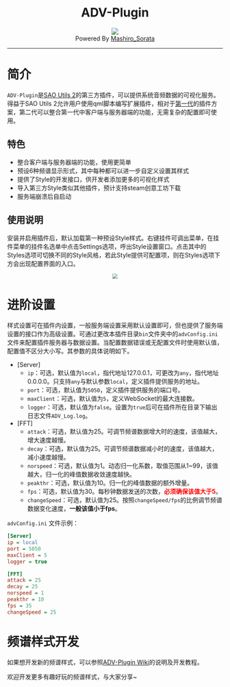 <div align="center"><h1>ADV-Plugin</h1></div>
<div align="center"><img src="https://p.qlogo.cn/zc_icon/0/0afa95dfc4850ec9539eb0800b61a15016277179577515/0.png"></div>
<div align="center">Powered By <a href="http://mashiros.top">Mashiro_Sorata</a></div>

---

# 简介

`ADV-Plugin`是[SAO Utils 2](http://sao.gpbeta.com/)的第三方插件，可以提供系统音频数据的可视化服务。
得益于SAO Utils 2允许用户使用qml脚本编写扩展插件，相对于[第一代](https://github.com/Mashiro-Sorata/AudioDVServer-Plugin)的插件方案，第二代可以整合第一代中客户端与服务器端的功能，无需复杂的配置即可使用。

## 特色
* 整合客户端与服务器端的功能，使用更简单
* 预设6种频谱显示形式，其中每种都可以进一步自定义设置其样式
* 提供了Style的开发接口，供开发者添加更多的可视化样式
* 导入第三方Style类似其他插件，预计支持steam创意工坊下载
* 服务端崩溃后自启动

## 使用说明

安装并启用插件后，默认加载第一种预设Style样式。右键挂件可调出菜单，在挂件菜单的挂件名选单中点击Settings选项，呼出Style设置窗口。点击其中的Styles选项可切换不同的Style风格，若此Style提供可配置项，则在Styles选项下方会出现配置界面的入口。

<div align="center"><img src="https://s3.bmp.ovh/imgs/2022/04/29/c666df5a88a7ab9a.png" style="zoom:80%;" /></div>

# 进阶设置

样式设置可在插件内设置，一般服务端设置采用默认设置即可，但也提供了服务端设置的接口作为高级设置。可通过更改本插件目录`bin`文件夹中的`advConfig.ini`文件来配置插件服务器与数据设置。当配置数据错误或无配置文件时使用默认值，配置值不区分大小写。其参数的具体说明如下。

- [Server]
  - `ip`：可选，默认值为`local`，指代地址127.0.0.1，可更改为`any`，指代地址0.0.0.0。只支持`any`与默认参数`local`，定义插件提供服务的地址。
  - `port`：可选，默认值为`5050`，定义插件提供服务的端口号。
  - `maxClient`：可选，默认值为`5`，定义WebSocket的最大连接数。
  - `logger`：可选，默认值为`false`。设置为`true`后可在插件所在目录下输出日志文件`ADV_Log.log`。
- [FFT]
  - `attack`：可选，默认值为25。可调节频谱数据增大时的速度，该值越大，增大速度越慢。
  - `decay`：可选，默认值为25。可调节频谱数据减小时的速度，该值越大，减小速度越慢。
  - `norspeed`：可选，默认值为1。动态归一化系数，取值范围从1~99，该值越大，归一化的峰值数据收敛速度越快。
  - `peakthr`：可选，默认值为10。归一化的峰值数据的额外增量。
  - `fps`：可选，默认值为30。每秒钟数据发送的次数，**<font color='red'>必须确保该值大于5</font>**。
  - `changeSpeed`：可选，默认值为25。按照`changeSpeed/fps`的比例调节频谱数据变化速度，**一般该值小于fps**。


`advConfig.ini` 文件示例：
```ini
[Server]
ip = local
port = 5050
maxClient = 5
logger = true

[FFT]
attack = 25
decay = 25
norspeed = 1
peakthr = 10
fps = 35
changeSpeed = 25
```

# 频谱样式开发

如果想开发新的频谱样式，可以参照[ADV-Plugin Wiki](https://nvg.dev/Mashiro_Sorata/ADV-Plugin/wiki)的说明及开发教程。

欢迎开发更多有趣好玩的频谱样式，与大家分享~

